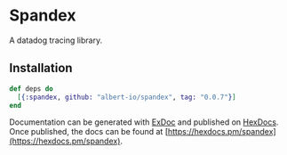 # Spandex

A datadog tracing library.

## Installation
```elixir
def deps do
  [{:spandex, github: "albert-io/spandex", tag: "0.0.7"}]
end
```

Documentation can be generated with [ExDoc](https://github.com/elixir-lang/ex_doc)
and published on [HexDocs](https://hexdocs.pm). Once published, the docs can
be found at [https://hexdocs.pm/spandex](https://hexdocs.pm/spandex).

